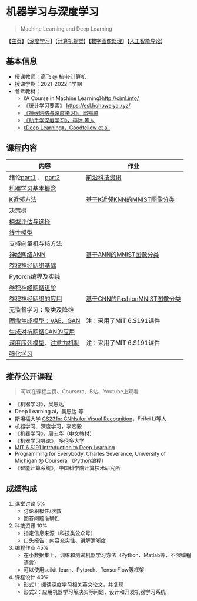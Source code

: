 # 机器学习与深度学习

> Machine Learning and Deep Learning

【[主页](https://aiart.live/courses/)】【[深度学习](https://aiart.live/courses/dl.html)】【[计算机视觉](https://aiart.live/courses/cv.html)】【[数字图像处理](https://aiart.live/courses/dip.html)】【[人工智能导论](https://aiart.live/courses/intro2ai.html)】

## 基本信息

- 授课教师：[高飞](http://aiart.live) @ 杭电·计算机
- 授课学期：2021-2022-1学期
- 参考教材：
  - 《A Course in Machine Learning》http://ciml.info/
  - 《统计学习要素》 https://esl.hohoweiya.xyz/
  - [《神经网络与深度学习》，邱锡鹏](https://nndl.github.io/)
  - [《动手学深度学习》，李沐 等人 ](https://d2l.ai/ )
  - [《Deep Learning》，Goodfellow et al.](https://www.deeplearningbook.org/) 

## 课程内容

| 内容                                       | 作业                                       |
| ---------------------------------------- | ---------------------------------------- |
| 绪论[part1](机器学习与深度学习/01MLDL-绪论part1.pdf) 、 [part2](机器学习与深度学习/01MLDL-绪论part2.pdf) | [前沿科技资讯](深度学习/dl-assignment4-TechNews.md) |
| [机器学习基本概念](机器学习与深度学习/02机器学习基本概念.pdf)     |                                          |
| [K近邻方法](深度学习/2021/chap2.2-模型评估与选择.pdf)   | [基于K近邻KNN的MNIST图像分类](深度学习/dl-assignment1-knn.md) |
| 决策树                                      |                                          |
| [模型评估与选择](深度学习/2021/chap2.2-模型评估与选择.pdf) |                                          |
| [线性模型](深度学习/2021/chap3-线性模型.pdf)         |                                          |
| 支持向量机与核方法                                |                                          |
| [神经网络ANN](深度学习/2021/chap4-前馈神经网络.pdf)    | [基于ANN的MNIST图像分类](深度学习/dl-assignment2-ann.md) |
| [卷积神经网络基础](深度学习/2021/chap5.1-卷积神经网络I.pdf) |                                          |
| Pytorch编程及实践                             |                                          |
| [卷积神经网络进阶](深度学习/2021/chap5.2-卷积神经网络II.pptx) |                                          |
| [卷积神经网络的应用](深度学习/2021/chap5.3-AdaIN.pptx) | [基于CNN的FashionMNIST图像分类](深度学习/dl-assignment3-cnn.md) |
| 无监督学习：聚类及降维                              |                                          |
| [图像生成模型：VAE、GAN ](深度学习/2021/chap6.1-Deep_Generative_Modeling_6S191_MIT.pdf) | 注：采用了MIT 6.S191课件                        |
| [生成对抗网络GAN的应用](深度学习/2021/chap6-生成对抗网络及其应用.pptx) |                                          |
| [深度序列模型](深度学习/2021/Chap8-Deep_Sequence_Modeling_6S191_MIT.pdf)、[注意力机制 ](深度学习/2021/chap9-注意力机制.pptx) | 注：采用了MIT 6.S191课件                        |
| [强化学习]()                                 |                                          |

## 推荐公开课程

> 可以在课程主页、Coursera、B站、Youtube上观看

- 《机器学习》，吴恩达
- Deep Learning.ai，吴恩达 等
- 斯坦福大学 [CS231n: CNNs for Visual Recognition](http://cs231n.stanford.edu/)，Feifei Li等人
- 机器学习、深度学习，李宏毅
- 《机器学习》，周志华（中文教材）
- 《机器学习导论》，多伦多大学
- [MIT 6.S191 Introduction to Deep Learning](http://introtodeeplearning.com/)
- Programming for Everybody, Charles Severance, University of Michigan @ Coursera （Python编程）
- 《智能计算系统》，中国科学院计算技术研究所


##  成绩构成

1. 课堂讨论 5%
   - 讨论积极性/次数
   - 回答问题准确性
2. 科技资讯 10%
   - 指定信息来源（科技类公众号）
   - 口头报告：内容充实性、讲解清晰度
3. 编程作业 45%
   - 在小数据集上，训练和测试机器学习方法（Python、Matlab等，不限编程语言）
   - 可以使用scikit-learn、Pytorch、TensorFlow等框架
4. 课程设计 40%
   - 形式1：阅读深度学习相关英文论文，并复现
   - 形式2：应用机器学习解决实际问题，设计和开发机器学习系统